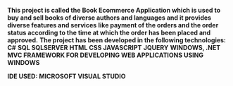 **This project is called the Book Ecommerce Application which is used to buy and sell books of diverse authors and languages and it provides diverse features and services**
**like payment of the orders and the order status according to the time at which the order has been placed and approved.**
**The project has been developed in the following technologies:**
**C#**
**SQL SQLSERVER**
**HTML CSS JAVASCRIPT**
**JQUERY**
**WINDOWS, .NET MVC FRAMEWORK FOR DEVELOPING WEB APPLICATIONS USING WINDOWS**

**IDE USED: MICROSOFT VISUAL STUDIO**
